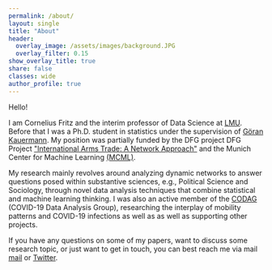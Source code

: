 ```yaml
---
permalink: /about/
layout: single
title: "About"
header:
  overlay_image: /assets/images/background.JPG
  overlay_filter: 0.15
show_overlay_title: true
share: false
classes: wide
author_profile: true  
---
```


Hello! 

I am Cornelius Fritz and the interim professor of Data Science at [LMU](https://www.lmu.de/de/index.html). Before that I was a Ph.D. student in statistics under the supervision of [Göran Kauermann](https://www.en.wisostat.statistik.uni-muenchen.de/personen/lehrstuhlinhaber/kauermann/index.html). My position was partially funded by the DFG project DFG Project ["International Arms Trade: A Network Approach"](https://www.arms-trade-research.uni-muenchen.de/index.html) and the  Munich Center for Machine Learning [(MCML)](https://mcml.ai/). <br>

My research mainly revolves around analyzing dynamic networks to answer questions posed within substantive sciences, e.g., Political Science and Sociology, through novel data analysis techniques that combine statistical and machine learning thinking. I was also an active member of the [CODAG](https://www.covid19.statistik.uni-muenchen.de/index.html) (COVID-19 Data Analysis Group),  researching the interplay of mobility patterns and COVID-19 infections as well as as well as supporting other projects. <br>

If you have any questions on some of my papers, want to discuss some research topic, or just want to get in touch, you can best reach me via mail
[mail](mailto:cornelius.fritz@stat.uni-muenchen.de) or [Twitter](https://twitter.com/cornelius_fritz). 

